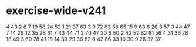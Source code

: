# exercise-wide-v241
4
43
2
6
7
19
58
24
52
1
21
37
63
3
9
72
83
58
65
15
9
63
6
26
3
57
3
44
47
7
14
29
12
35
28
61
7
43
44
71
2
70
47
20
6
50
2
42
52
82
81
56
4
31
36
78
18
49
3
60
78
41
18
14
39
29
36
82
6
42
86
33
16
30
9
26
37
37
